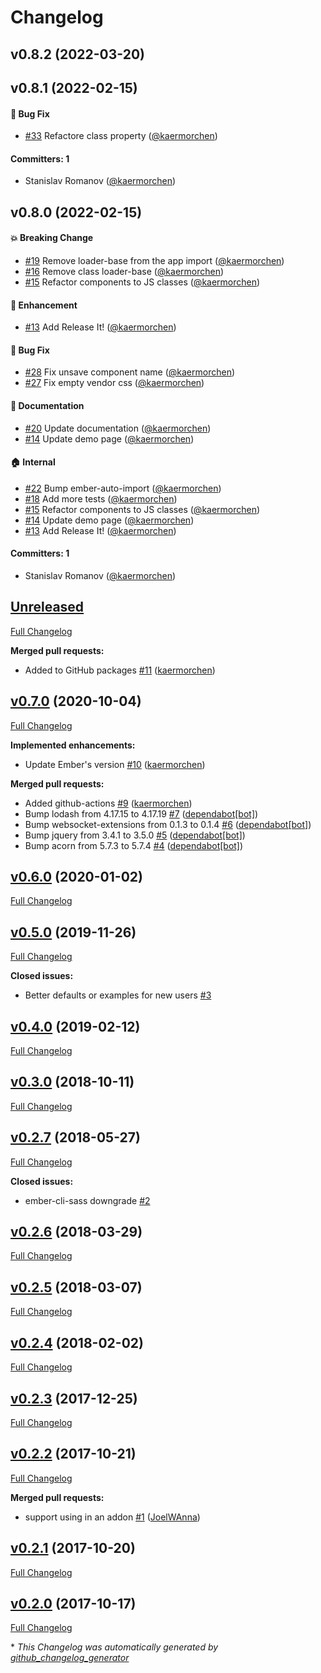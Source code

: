 # Changelog



## v0.8.2 (2022-03-20)

## v0.8.1 (2022-02-15)

#### :bug: Bug Fix
* [#33](https://github.com/kaermorchen/ember-cli-loaders/pull/33) Refactore class property ([@kaermorchen](https://github.com/kaermorchen))

#### Committers: 1
- Stanislav Romanov ([@kaermorchen](https://github.com/kaermorchen))

## v0.8.0 (2022-02-15)

#### :boom: Breaking Change
* [#19](https://github.com/kaermorchen/ember-cli-loaders/pull/19) Remove loader-base from the app import ([@kaermorchen](https://github.com/kaermorchen))
* [#16](https://github.com/kaermorchen/ember-cli-loaders/pull/16) Remove class loader-base ([@kaermorchen](https://github.com/kaermorchen))
* [#15](https://github.com/kaermorchen/ember-cli-loaders/pull/15) Refactor components to JS classes ([@kaermorchen](https://github.com/kaermorchen))

#### :rocket: Enhancement
* [#13](https://github.com/kaermorchen/ember-cli-loaders/pull/13) Add Release It! ([@kaermorchen](https://github.com/kaermorchen))

#### :bug: Bug Fix
* [#28](https://github.com/kaermorchen/ember-cli-loaders/pull/28) Fix unsave component name ([@kaermorchen](https://github.com/kaermorchen))
* [#27](https://github.com/kaermorchen/ember-cli-loaders/pull/27) Fix empty vendor css ([@kaermorchen](https://github.com/kaermorchen))

#### :memo: Documentation
* [#20](https://github.com/kaermorchen/ember-cli-loaders/pull/20) Update documentation ([@kaermorchen](https://github.com/kaermorchen))
* [#14](https://github.com/kaermorchen/ember-cli-loaders/pull/14) Update demo page ([@kaermorchen](https://github.com/kaermorchen))

#### :house: Internal
* [#22](https://github.com/kaermorchen/ember-cli-loaders/pull/22) Bump ember-auto-import ([@kaermorchen](https://github.com/kaermorchen))
* [#18](https://github.com/kaermorchen/ember-cli-loaders/pull/18) Add more tests ([@kaermorchen](https://github.com/kaermorchen))
* [#15](https://github.com/kaermorchen/ember-cli-loaders/pull/15) Refactor components to JS classes ([@kaermorchen](https://github.com/kaermorchen))
* [#14](https://github.com/kaermorchen/ember-cli-loaders/pull/14) Update demo page ([@kaermorchen](https://github.com/kaermorchen))
* [#13](https://github.com/kaermorchen/ember-cli-loaders/pull/13) Add Release It! ([@kaermorchen](https://github.com/kaermorchen))

#### Committers: 1
- Stanislav Romanov ([@kaermorchen](https://github.com/kaermorchen))

## [Unreleased](https://github.com/kaermorchen/ember-cli-loaders/tree/HEAD)

[Full Changelog](https://github.com/kaermorchen/ember-cli-loaders/compare/v0.7.0...HEAD)

**Merged pull requests:**

- Added to GitHub packages [\#11](https://github.com/kaermorchen/ember-cli-loaders/pull/11) ([kaermorchen](https://github.com/kaermorchen))

## [v0.7.0](https://github.com/kaermorchen/ember-cli-loaders/tree/v0.7.0) (2020-10-04)

[Full Changelog](https://github.com/kaermorchen/ember-cli-loaders/compare/v0.6.0...v0.7.0)

**Implemented enhancements:**

- Update Ember's version [\#10](https://github.com/kaermorchen/ember-cli-loaders/pull/10) ([kaermorchen](https://github.com/kaermorchen))

**Merged pull requests:**

- Added github-actions [\#9](https://github.com/kaermorchen/ember-cli-loaders/pull/9) ([kaermorchen](https://github.com/kaermorchen))
- Bump lodash from 4.17.15 to 4.17.19 [\#7](https://github.com/kaermorchen/ember-cli-loaders/pull/7) ([dependabot[bot]](https://github.com/apps/dependabot))
- Bump websocket-extensions from 0.1.3 to 0.1.4 [\#6](https://github.com/kaermorchen/ember-cli-loaders/pull/6) ([dependabot[bot]](https://github.com/apps/dependabot))
- Bump jquery from 3.4.1 to 3.5.0 [\#5](https://github.com/kaermorchen/ember-cli-loaders/pull/5) ([dependabot[bot]](https://github.com/apps/dependabot))
- Bump acorn from 5.7.3 to 5.7.4 [\#4](https://github.com/kaermorchen/ember-cli-loaders/pull/4) ([dependabot[bot]](https://github.com/apps/dependabot))

## [v0.6.0](https://github.com/kaermorchen/ember-cli-loaders/tree/v0.6.0) (2020-01-02)

[Full Changelog](https://github.com/kaermorchen/ember-cli-loaders/compare/v0.5.0...v0.6.0)

## [v0.5.0](https://github.com/kaermorchen/ember-cli-loaders/tree/v0.5.0) (2019-11-26)

[Full Changelog](https://github.com/kaermorchen/ember-cli-loaders/compare/v0.4.0...v0.5.0)

**Closed issues:**

- Better defaults or examples for new users [\#3](https://github.com/kaermorchen/ember-cli-loaders/issues/3)

## [v0.4.0](https://github.com/kaermorchen/ember-cli-loaders/tree/v0.4.0) (2019-02-12)

[Full Changelog](https://github.com/kaermorchen/ember-cli-loaders/compare/v0.3.0...v0.4.0)

## [v0.3.0](https://github.com/kaermorchen/ember-cli-loaders/tree/v0.3.0) (2018-10-11)

[Full Changelog](https://github.com/kaermorchen/ember-cli-loaders/compare/v0.2.7...v0.3.0)

## [v0.2.7](https://github.com/kaermorchen/ember-cli-loaders/tree/v0.2.7) (2018-05-27)

[Full Changelog](https://github.com/kaermorchen/ember-cli-loaders/compare/v0.2.6...v0.2.7)

**Closed issues:**

- ember-cli-sass downgrade [\#2](https://github.com/kaermorchen/ember-cli-loaders/issues/2)

## [v0.2.6](https://github.com/kaermorchen/ember-cli-loaders/tree/v0.2.6) (2018-03-29)

[Full Changelog](https://github.com/kaermorchen/ember-cli-loaders/compare/v0.2.5...v0.2.6)

## [v0.2.5](https://github.com/kaermorchen/ember-cli-loaders/tree/v0.2.5) (2018-03-07)

[Full Changelog](https://github.com/kaermorchen/ember-cli-loaders/compare/v0.2.4...v0.2.5)

## [v0.2.4](https://github.com/kaermorchen/ember-cli-loaders/tree/v0.2.4) (2018-02-02)

[Full Changelog](https://github.com/kaermorchen/ember-cli-loaders/compare/v0.2.3...v0.2.4)

## [v0.2.3](https://github.com/kaermorchen/ember-cli-loaders/tree/v0.2.3) (2017-12-25)

[Full Changelog](https://github.com/kaermorchen/ember-cli-loaders/compare/v0.2.2...v0.2.3)

## [v0.2.2](https://github.com/kaermorchen/ember-cli-loaders/tree/v0.2.2) (2017-10-21)

[Full Changelog](https://github.com/kaermorchen/ember-cli-loaders/compare/v0.2.1...v0.2.2)

**Merged pull requests:**

- support using in an addon [\#1](https://github.com/kaermorchen/ember-cli-loaders/pull/1) ([JoelWAnna](https://github.com/JoelWAnna))

## [v0.2.1](https://github.com/kaermorchen/ember-cli-loaders/tree/v0.2.1) (2017-10-20)

[Full Changelog](https://github.com/kaermorchen/ember-cli-loaders/compare/v0.2.0...v0.2.1)

## [v0.2.0](https://github.com/kaermorchen/ember-cli-loaders/tree/v0.2.0) (2017-10-17)

[Full Changelog](https://github.com/kaermorchen/ember-cli-loaders/compare/2dc5dcb7fae01b65158a196f097348d366d2c36e...v0.2.0)



\* *This Changelog was automatically generated by [github_changelog_generator](https://github.com/github-changelog-generator/github-changelog-generator)*
